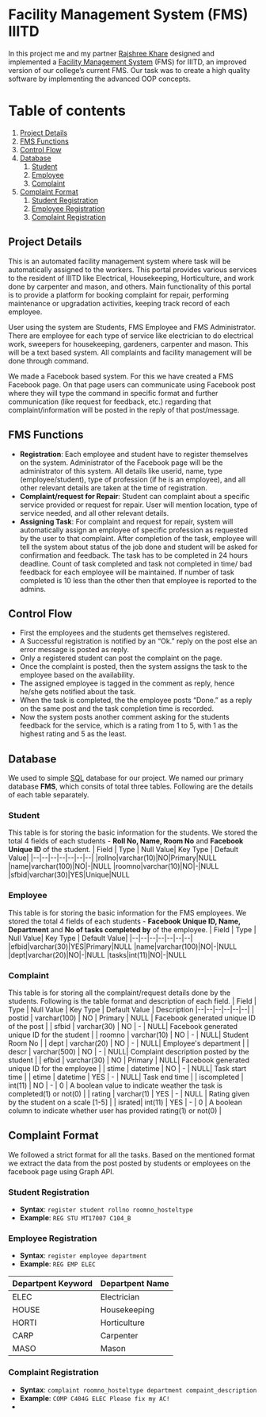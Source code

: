 # Facility Management System (FMS) IIITD
In this project me and my partner [Rajshree Khare](https://github.com/rajshreekhare) designed and implemented a [Facility Management System](https://www.iiitd.ac.in/facilities/fms) (FMS) for IIITD, an improved version of our college’s current FMS. Our task was to create a high quality software by implementing the advanced OOP concepts.


# Table of contents

1. [Project Details](#project-details)
2. [FMS Functions](#fms-functions)
3. [Control Flow](#control-flow)
4. [Database](#database)
	1. [Student](#student)
	2. [Employee](#employee)
	3. [Complaint](#complaint)
5. [Complaint Format](#complaint-format)
	1. [Student Registration](#student-registration) 
	2. [Employee Registration](#employee-registration) 
	3. [Complaint Registration](#complaint-registration) 


<!-- Project Details -->
## Project Details
This is an automated facility management system where task will be automatically assigned to the workers. This portal provides various services to the resident of IIITD like Electrical, Housekeeping, Horticulture, and work done by carpenter and mason, and others. Main functionality of this portal is to provide a platform for booking complaint for repair, performing maintenance or upgradation activities, keeping track record of each employee.

User using the system are Students, FMS Employee and FMS Administrator. There are employee for each type of service like electrician to do electrical work, sweepers for housekeeping, gardeners, carpenter and mason. This will be a text based system. All complaints and facility management will be done through command.

We made a Facebook based system. For this we have created a FMS Facebook page. On that page users can communicate using Facebook post where they will type the command in specific format and further communication (like request for feedback, etc.) regarding that complaint/information will be posted in the reply of that post/message.

<!-- FMS functions -->
## FMS Functions

 - **Registration**: Each employee and student have to register themselves on the system. Administrator of the Facebook page will be the administrator of this system. All details like userid, name, type (employee/student), type of profession (if he is an employee), and all other relevant details are taken at the time of registration.
 - **Complaint/request for Repair**: Student can complaint about a specific service provided or request for repair. User will mention location, type of service needed, and all other relevant details.
 - **Assigning Task**: For complaint and request for repair, system will automatically assign an employee of specific profession as requested by the user to that complaint. After completion of the task, employee will tell the system about status of the job done and student will be asked for confirmation and feedback. The task has to be completed in 24 hours deadline. Count of task completed and task not completed in time/ bad feedback for each employee will be maintained. If number of task completed is 10 less than the other then that employee is reported to the admins.


<!-- Control flow -->
## Control Flow

 - First the employees and the students get themselves registered.
 - A Successful registration is notified by an “Ok.” reply on the post else an error message is posted as reply.
 - Only a registered student can post the complaint on the page.
 - Once the complaint is posted, then the system assigns the task to the employee based on the availability.
- The assigned employee is tagged in the comment as reply, hence he/she gets notified about the task.
-   When the task is completed, the the employee posts “Done.” as a reply on the same post and the task completion time is recorded.
-   Now the system posts another comment asking for the students feedback for the service, which is a rating from 1 to 5, with 1 as the highest rating and 5 as the least.



<!-- Database details -->
## Database
We used to simple [SQL](https://en.wikipedia.org/wiki/SQL) database for our project. We named our primary database **FMS**, which consits of total three tables. Following are the details of each table separately.

### Student
This table is for storing the basic information for the students. We stored the total 4 fields of each students - **Roll No, Name, Room No** and **Facebook Unique ID** of the student.
| Field | Type | Null Value| Key Type | Default Value|
|--|--|--|--|--|--|--|
|rollno|varchar(10)|NO|Primary|NULL
|name|varchar(100)|NO|-|NULL
|roomno|varchar(10)|NO|-|NULL
|sfbid|varchar(30)|YES|Unique|NULL

### Employee
This table is for storing the basic information for the FMS employees. We stored the total 4 fields of each students - **Facebook Unique ID, Name, Department** and **No of tasks completed by** of the employee.
| Field | Type | Null Value| Key Type | Default Value|
|--|--|--|--|--|--|--|
|efbid|varchar(30)|YES|Primary|NULL
|name|varchar(100)|NO|-|NULL
|dept|varchar(20)|NO|-|NULL
|tasks|int(11)|NO|-|NULL

### Complaint
This table is for storing all the complaint/request details done by the students. Following is the table format and description of each field.
| Field | Type | Null Value | Key Type | Default Value | Description
|--|--|--|--|--|--|
| postid | varchar(100) | NO | Primary | NULL | Facebook generated unique ID of the post |
| sfbid | varchar(30) | NO | - | NULL| Facebook generated unique ID for the student |
| roomno | varchar(10) | NO | - | NULL| Student Room No |
| dept | varchar(20) | NO | - | NULL| Employee's department |
| descr | varchar(500) | NO | - | NULL| Complaint description posted by the student |
| efbid | varchar(30) | NO | Primary | NULL| Facebook generated unique ID for the employee |
| stime | datetime | NO | - | NULL| Task start time |
| etime | datetime | YES | - | NULL| Task end time |
| iscompleted | int(11) | NO | - | 0 | A boolean value to indicate weather the task is completed(1) or not(0) |
| rating | varchar(1) | YES | - | NULL | Rating given by the student on a scale [1-5] |
| israted| int(11) | YES | - | 0 | A boolean column to indicate whether user has provided rating(1) or not(0) |


<!-- Complaint format -->
## Complaint Format
We followed a strict format for all the tasks. Based on the mentioned format we extract the data from the post posted by students or employees on the facebook page using Graph API. 

### Student Registration
 - **Syntax**: `register student rollno roomno_hosteltype`
 - **Example**: `REG STU MT17007 C104_B`

### Employee Registration
 - **Syntax**: `register employee department`
 - **Example**: `REG EMP ELEC`
 
| Departpent Keyword | Departpent Name |
|--|--|
| ELEC | Electrician |
| HOUSE | Housekeeping |
| HORTI | Horticulture |
| CARP | Carpenter |
| MASO | Mason |

### Complaint Registration
 - **Syntax**: `complaint roomno_hosteltype department compaint_description`
 - **Example**: `COMP C404G ELEC Please fix my AC!`
 - 
